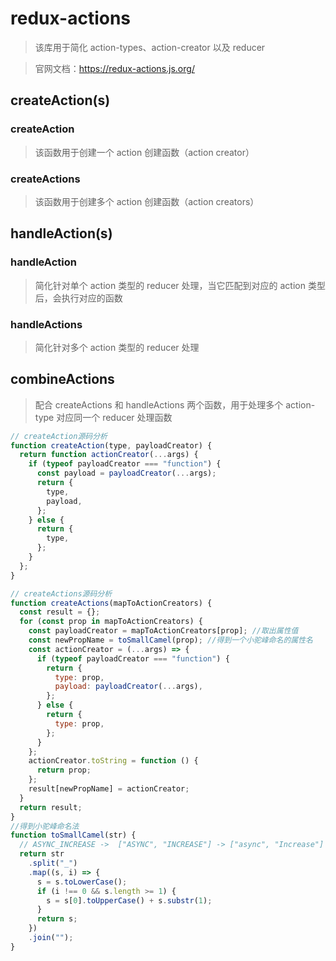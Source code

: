 # redux-actions

> 该库用于简化 action-types、action-creator 以及 reducer

> 官网文档：https://redux-actions.js.org/

## createAction(s)

### createAction

> 该函数用于创建一个 action 创建函数（action creator）

### createActions

> 该函数用于创建多个 action 创建函数（action creators）

## handleAction(s)

### handleAction

> 简化针对单个 action 类型的 reducer 处理，当它匹配到对应的 action 类型后，会执行对应的函数

### handleActions

> 简化针对多个 action 类型的 reducer 处理

## combineActions

> 配合 createActions 和 handleActions 两个函数，用于处理多个 action-type 对应同一个 reducer 处理函数

```js
// createAction源码分析
function createAction(type, payloadCreator) {
  return function actionCreator(...args) {
    if (typeof payloadCreator === "function") {
      const payload = payloadCreator(...args);
      return {
        type,
        payload,
      };
    } else {
      return {
        type,
      };
    }
  };
}
```

```js
// createActions源码分析
function createActions(mapToActionCreators) {
  const result = {};
  for (const prop in mapToActionCreators) {
    const payloadCreator = mapToActionCreators[prop]; //取出属性值
    const newPropName = toSmallCamel(prop); //得到一个小驼峰命名的属性名
    const actionCreator = (...args) => {
      if (typeof payloadCreator === "function") {
        return {
          type: prop,
          payload: payloadCreator(...args),
        };
      } else {
        return {
          type: prop,
        };
      }
    };
    actionCreator.toString = function () {
      return prop;
    };
    result[newPropName] = actionCreator;
  }
  return result;
}
//得到小驼峰命名法
function toSmallCamel(str) {
  // ASYNC_INCREASE ->  ["ASYNC", "INCREASE"] -> ["async", "Increase"] -> "asyncIncrease"
  return str
    .split("_")
    .map((s, i) => {
      s = s.toLowerCase();
      if (i !== 0 && s.length >= 1) {
        s = s[0].toUpperCase() + s.substr(1);
      }
      return s;
    })
    .join("");
}
```
